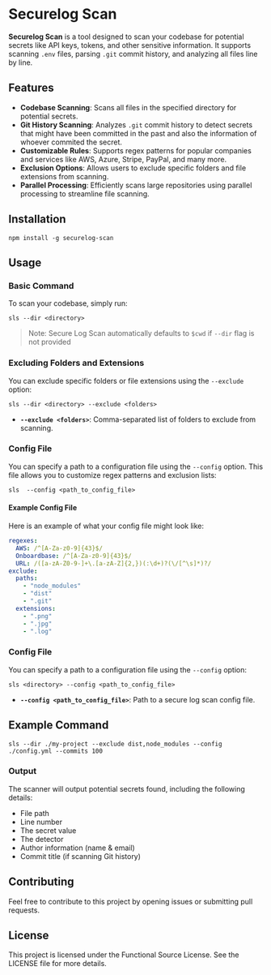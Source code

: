 # Securelog Scan

**Securelog Scan** is a tool designed to scan your codebase for potential secrets like API keys, tokens, and other sensitive information. It supports scanning `.env` files, parsing `.git` commit history, and analyzing all files line by line.

## Features

- **Codebase Scanning**: Scans all files in the specified directory for potential secrets.
- **Git History Scanning**: Analyzes `.git` commit history to detect secrets that might have been committed in the past and also the information of whoever commited the secret.
- **Customizable Rules**: Supports regex patterns for popular companies and services like AWS, Azure, Stripe, PayPal, and many more.
- **Exclusion Options**: Allows users to exclude specific folders and file extensions from scanning.
- **Parallel Processing**: Efficiently scans large repositories using parallel processing to streamline file scanning.

## Installation

`npm install -g securelog-scan`

## Usage

### Basic Command

To scan your codebase, simply run:

`sls --dir <directory>`

> Note: Secure Log Scan automatically defaults to `$cwd` if `--dir` flag is not provided

### Excluding Folders and Extensions

You can exclude specific folders or file extensions using the `--exclude` option:

`sls --dir <directory> --exclude <folders>`

- **`--exclude <folders>`**: Comma-separated list of folders to exclude from scanning.

### Config File

You can specify a path to a configuration file using the `--config` option. This file allows you to customize regex patterns and exclusion lists:

`sls  --config <path_to_config_file>`

#### Example Config File

Here is an example of what your config file might look like:

```yaml
regexes:
  AWS: /^[A-Za-z0-9]{43}$/
  Onboardbase: /^[A-Za-z0-9]{43}$/
  URL: /([a-zA-Z0-9-]+\.[a-zA-Z]{2,})(:\d+)?(\/[^\s]*)?/
exclude:
  paths:
    - "node_modules"
    - "dist"
    - ".git"
  extensions:
    - ".png"
    - ".jpg"
    - ".log"
```

### Config File

You can specify a path to a configuration file using the `--config` option:

`sls <directory> --config <path_to_config_file>`

- **`--config <path_to_config_file>`**: Path to a secure log scan config file.

## Example Command

`sls --dir ./my-project --exclude dist,node_modules --config ./config.yml --commits 100`

### Output

The scanner will output potential secrets found, including the following details:

- File path
- Line number
- The secret value
- The detector
- Author information (name & email)
- Commit title (if scanning Git history)

## Contributing

Feel free to contribute to this project by opening issues or submitting pull requests.

## License

This project is licensed under the Functional Source License. See the LICENSE file for more details.
